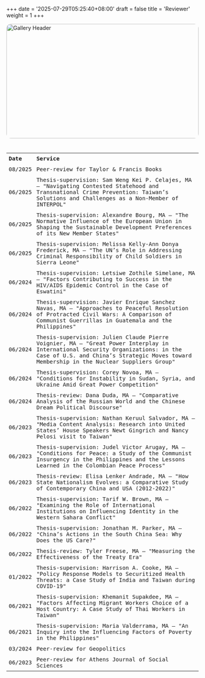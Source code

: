 +++
date = '2025-07-29T05:25:40+08:00'
draft = false
title = 'Reviewer'
weight = 1
+++

<!-- Header image -->
<img src="/images/pics/reviewer.jpg" 
     alt="Gallery Header"
     style="width:100%; max-height:300px; object-fit:cover; border-radius:12px; margin-bottom:1rem;">
    <figcaption style="text-align:center; margin-top:0.2rem; font-size:1rem; font-family: 'Dax Regular'; line-height:1.5;"></figcaption>
<!-- Page description -->

<h3 style="font-size:1rem;font-family: 'Dax Regular', monospace"></h3>

<table style="width:100%; font-size:0.9rem; font-family: 'Dax Regular', monospace; border-collapse: collapse; border: none;">
  <tr>
    <th style="padding: 6px; text-align: left;">Date</th>
    <th style="padding: 6px; text-align: left;">Service</th>
  </tr>
  <tr>
    <td style="padding: 6px;">08/2025</td>
    <td style="padding: 6px;">Peer-review for Taylor & Francis Books</td>
  </tr>
  <tr>
    <td style="padding: 6px;">06/2025</td>
    <td style="padding: 6px;">Thesis-supervision: Sam Weng Kei P. Celajes, MA – "Navigating Contested Statehood and Transnational Crime Prevention: Taiwan’s Solutions and Challenges as a Non-Member of INTERPOL"</td>
  </tr>
  <tr>
    <td style="padding: 6px;">06/2025</td>
    <td style="padding: 6px;">Thesis-supervision: Alexandre Bourg, MA – "The Normative Influence of the European Union in Shaping the Sustainable Development Preferences of its New Member States"</td>
  </tr>
  <tr>
    <td style="padding: 6px;">06/2025</td>
    <td style="padding: 6px;">Thesis-supervision: Melissa Kelly-Ann Donya Frederick, MA – "The UN’s Role in Addressing Criminal Responsibility of Child Soldiers in Sierra Leone"</td>
  </tr>
  <tr>
    <td style="padding: 6px;">06/2024</td>
    <td style="padding: 6px;">Thesis-supervision: Letsiwe Zothile Simelane, MA – "Factors Contributing to Success in the HIV/AIDS Epidemic Control in the Case of Eswatini"</td>
  </tr>
  <tr>
    <td style="padding: 6px;">06/2024</td>
    <td style="padding: 6px;">Thesis-supervision: Javier Enrique Sanchez Navas, MA – "Approaches to Peaceful Resolution of Protracted Civil Wars: A Comparison of Communist Guerrillas in Guatemala and the Philippines"</td>
  </tr>
  <tr>
    <td style="padding: 6px;">06/2024</td>
    <td style="padding: 6px;">Thesis-supervision: Julien Claude Pierre Voignier, MA – "Great Power Interplay in International Security Organizations: in the Case of U.S. and China’s Strategic Moves toward Membership in the Nuclear Suppliers Group"</td>
  </tr>
  <tr>
    <td style="padding: 6px;">06/2024</td>
    <td style="padding: 6px;">Thesis-supervision: Corey Novoa, MA – "Conditions for Instability in Sudan, Syria, and Ukraine Amid Great Power Competition"</td>
  </tr>
  <tr>
    <td style="padding: 6px;">06/2024</td>
    <td style="padding: 6px;">Thesis-review: Dana Duda, MA – "Comparative Analysis of the Russian World and the Chinese Dream Political Discourse"</td>
  </tr>
  <tr>
    <td style="padding: 6px;">06/2023</td>
    <td style="padding: 6px;">Thesis-supervision: Nathan Keruul Salvador, MA – "Media Content Analysis: Research into United States’ House Speakers Newt Gingrich and Nancy Pelosi visit to Taiwan"</td>
  </tr>
  <tr>
    <td style="padding: 6px;">06/2023</td>
    <td style="padding: 6px;">Thesis-supervision: Judel Victor Arugay, MA – "Conditions for Peace: a Study of the Communist Insurgency in the Philippines and the Lessons Learned in the Colombian Peace Process"</td>
  </tr>
  <tr>
    <td style="padding: 6px;">06/2023</td>
    <td style="padding: 6px;">Thesis-review: Elisa Lenker Andrade, MA – "How State Nationalism Evolves: a Comparative Study of Contemporary China and USA (2012-2022)"</td>
  </tr>
  <tr>
    <td style="padding: 6px;">06/2022</td>
    <td style="padding: 6px;">Thesis-supervision: Tarif W. Brown, MA – "Examining the Role of International Institutions on Influencing Identity in the Western Sahara Conflict"</td>
  </tr>
  <tr>
    <td style="padding: 6px;">06/2022</td>
    <td style="padding: 6px;">Thesis-supervision: Jonathan M. Parker, MA – "China’s Actions in the South China Sea: Why Does the US Care?"</td>
  </tr>
  <tr>
    <td style="padding: 6px;">06/2022</td>
    <td style="padding: 6px;">Thesis-review: Tyler Freese, MA – "Measuring the Effectiveness of the Treaty Era"</td>
  </tr>
  <tr>
    <td style="padding: 6px;">01/2022</td>
    <td style="padding: 6px;">Thesis-supervision: Harrison A. Cooke, MA – "Policy Response Models to Securitized Health Threats: a Case Study of India and Taiwan during COVID-19"</td>
  </tr>
  <tr>
    <td style="padding: 6px;">06/2021</td>
    <td style="padding: 6px;">Thesis-supervision: Khemanit Supakdee, MA – "Factors Affecting Migrant Workers Choice of a Host Country: A Case Study of Thai Workers in Taiwan"</td>
  </tr>
  <tr>
    <td style="padding: 6px;">06/2021</td>
    <td style="padding: 6px;">Thesis-supervision: Maria Valderrama, MA – "An Inquiry into the Influencing Factors of Poverty in the Philippines"</td>
  </tr>
  <tr>
    <td style="padding: 6px;">03/2024</td>
    <td style="padding: 6px;">Peer-review for Geopolitics</td>
  </tr>
  <tr>
    <td style="padding: 6px;">06/2023</td>
    <td style="padding: 6px;">Peer-review for Athens Journal of Social Sciences</td>
  </tr>
</table>


 

